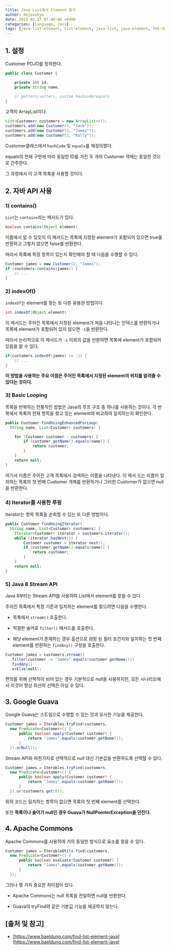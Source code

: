 ```yaml
---
title: Java List에서 Element 찾기
author: dejavuhyo
date: 2023-02-27 07:40:00 +0900
categories: [Language, Java]
tags: [java-list-element, list-element, java-list, java-element, 자바-리스트, 자바-엘리먼트, 리스트-엘리먼트]
---
```


## 1. 설정
Customer POJO를 정의한다.

```java
public class Customer {

    private int id;
    private String name;
    
    // getters/setters, custom hashcode/equals
}
```

고객의 ArrayList이다.

```java
List<Customer> customers = new ArrayList<>();
customers.add(new Customer(1, "Jack"));
customers.add(new Customer(2, "James"));
customers.add(new Customer(3, "Kelly"));
```

Customer클래스에서 `hashCode` 및 `equals`를 재정의했다.

equals의 현재 구현에 따라 동일한 ID를 가진 두 개의 Customer 객체는 동일한 것으로 간주한다.

그 과정에서 이 고객 목록을 사용할 것이다.

## 2. 자바 API 사용

### 1) contains()
`List`는 `contains`라는 메서드가 있다.

```java
boolean contains(Object element)
```

이름에서 알 수 있듯이 이 메서드는 목록에 지정된 element가 포함되어 있으면 true를 반환하고 그렇지 않으면 false를 반환한다.

따라서 목록에 특정 항목이 있는지 확인해야 할 때 다음을 수행할 수 있다.

```java
Customer james = new Customer(2, "James");
if (customers.contains(james)) {
    // ...
}
```

### 2) indexOf()
`indexOf`는 element를 찾는 또 다른 유용한 방법이다.

```java
int indexOf(Object element)
```

이 메서드는 주어진 목록에서 지정된 element가 처음 나타나는 인덱스를 반환하거나 목록에 element가 포함되어 있지 않으면 `-1`을 반환한다.

따라서 논리적으로 이 메서드가 `-1` 이외의 값을 반환하면 목록에 element가 포함되어 있음을 알 수 있다.

```java
if(customers.indexOf(james) != -1) {
    // ...
}
```

**이 방법을 사용하는 주요 이점은 주어진 목록에서 지정된 element의 위치를 ​​알려줄 수 있다는 것이다.**

### 3) Basic Looping
목록을 반복하는 전통적인 방법은 Java의 루프 구조 중 하나를 사용하는 것이다. 각 반복에서 목록의 현재 항목을 찾고 있는 element와 비교하여 일치하는지 확인한다.

```java
public Customer findUsingEnhancedForLoop(
  String name, List<Customer> customers) {

    for (Customer customer : customers) {
        if (customer.getName().equals(name)) {
            return customer;
        }
    }
    return null;
}
```

여기서 이름은 주어진 고객 목록에서 검색하는 이름을 나타낸다. 이 메서 드는 이름이 일치하는 목록의 첫 번째 Customer 개체를 반환하거나 그러한 Customer가 없으면 null을 반환한다.

### 4) Iterator를 사용한 루핑
Iterator는 항목 목록을 순회할 수 있는 또 다른 방법이다.

```java
public Customer findUsingIterator(
  String name, List<Customer> customers) {
    Iterator<Customer> iterator = customers.iterator();
    while (iterator.hasNext()) {
        Customer customer = iterator.next();
        if (customer.getName().equals(name)) {
            return customer;
        }
    }
    return null;
}
```

### 5) Java 8 Stream API
Java 8부터는 Stream API를 사용하여 List에서 element를 찾을 수 있다.

주어진 목록에서 특정 기준과 일치하는 element를 찾으려면 다음을 수행한다.

* 목록에서 `stream()` 호출한다.

* 적절한 술어로 `filter()` 메서드를 호출한다.

* 해당 element가 존재하는 경우 옵션으로 래핑 된 필터 조건자와 일치하는 첫 번째 element를 반환하는 `findAny()` 구성을 호출한다.

```java
Customer james = customers.stream()
  .filter(customer -> "James".equals(customer.getName()))
  .findAny()
  .orElse(null);
```

편의를 위해 선택적이 비어 있는 경우 기본적으로 null을 사용하지만, 모든 시나리오에서 이것이 항상 최선의 선택은 아닐 수 있다.

## 3. Google Guava
Google Guava는 스트림으로 수행할 수 있는 것과 유사한 기능을 제공한다.

```java
Customer james = Iterables.tryFind(customers,
  new Predicate<Customer>() {
      public boolean apply(Customer customer) {
          return "James".equals(customer.getName());
      }
  }).orNull();
```

Stream API와 마찬가지로 선택적으로 null 대신 기본값을 반환하도록 선택할 수 있다.

```java
Customer james = Iterables.tryFind(customers,
  new Predicate<Customer>() {
      public boolean apply(Customer customer) {
          return "James".equals(customer.getName());
      }
  }).or(customers.get(0));
```

위의 코드는 일치하는 항목이 없으면 목록의 첫 번째 element를 선택한다.

또한 **목록이나 술어가 null인 경우 Guava가 NullPointerException을 던진다.**

## 4. Apache Commons
Apache Commons를 사용하여 거의 동일한 방식으로 요소를 찾을 수 있다.

```java
Customer james = IterableUtils.find(customers,
  new Predicate<Customer>() {
      public boolean evaluate(Customer customer) {
          return "James".equals(customer.getName());
      }
  });
```

그러나 몇 가지 중요한 차이점이 있다.

* Apache Commons는 null 목록을 전달하면 null을 반환한다.

* Guava의 tryFind와 같은 기본값 기능을 제공하지 않는다.

## [출처 및 참고]
* [https://www.baeldung.com/find-list-element-java](https://www.baeldung.com/find-list-element-java)
